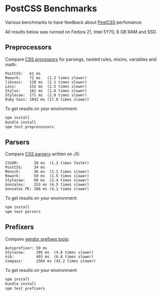 # PostCSS Benchmarks

Various benchmarks to have feedback about [PostCSS] perfomance.

All results below was runned on Fedora 21, Intel 5Y70, 8 GB RAM and SSD.

[PostCSS]: https://github.com/postcss/postcss

## Preprocessors

Compare [CSS processors] for parsings, nested rules, mixins, variables and math:

```
PostCSS:   61 ms
Rework:    72 ms   (1.2 times slower)
libsass:   129 ms  (2.1 times slower)
Less:      152 ms  (2.5 times slower)
Stylus:    161 ms  (2.6 times slower)
Stylecow:  171 ms  (2.8 times slower)
Ruby Sass: 1042 ms (17.0 times slower)
```

To get results on your environment:

```sh
npm install
bundle install
npm test preprocessors
```

[CSS processors]: https://github.com/postcss/benchmark/blob/master/preprocessors.js

## Parsers

Compare [CSS parsers] written on JS:

```
CSSOM:       28 ms  (1.2 times faster)
PostCSS:     34 ms
Mensch:      36 ms  (1.1 times slower)
Rework:      50 ms  (1.5 times slower)
Stylecow:    99 ms  (2.4 times slower)
Gonzales:    153 ms (4.5 times slower)
Gonzales PE: 166 ms (4.1 times slower)
```

To get results on your environment:

```sh
npm install
npm test parsers
```

[CSS parsers]: https://github.com/postcss/benchmark/blob/master/parsers.js

## Prefixers

Compare [vendor prefixes tools]:

```
Autoprefixer: 59 ms
Stylecow:     285 ms  (4.8 times slower)
nib:          403 ms  (6.8 times slower)
Compass:      2564 ms (43.2 times slower)
```

To get results on your environment:

```sh
npm install
bundle install
npm test prefixers
```

[vendor prefixes tools]: https://github.com/postcss/benchmark/blob/master/prefixers.js
